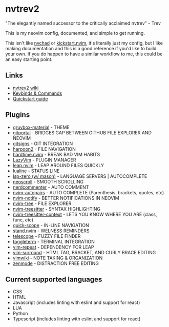 # nvtrev2
"The elegantly named successor to the critically acclaimed nvtrev" - Trev

This is my neovim config, documented, and simple to get running.

This isn't like [nvchad](https://nvchad.com/) or [kickstart.nvim](https://github.com/nvim-lua/kickstart.nvim), it's literally just my config, but I like making documentation and this is a good reference if you'd like to build your own. If you do happen to have a similar workflow to me, this could be an easy starting point.

## Links
- [nvtrev2 wiki](https://github.com/trevorhauter/nvtrev2/wiki)
- [Keybinds & Commands](https://github.com/trevorhauter/nvtrev2/wiki/Keybinds-%26-Commands)
- [Quickstart guide](https://github.com/trevorhauter/nvtrev2/wiki/Quickstart)


## Plugins
- [gruvbox-material](https://github.com/sainnhe/gruvbox-material) - THEME
- [gitportal](https://github.com/trevorhauter/gitportal.nvim) - BRIDGES GAP BETWEEN GITHUB FILE EXPLORER AND NEOVIM 
- [gitsigns](https://github.com/lewis6991/gitsigns.nvim) - GIT INTEGRATION
- [harpoon2](https://github.com/ThePrimeagen/harpoon/tree/harpoon2) - FILE NAVIGATION
- [hardtime.nvim](https://github.com/m4xshen/hardtime.nvim) - BREAK BAD VIM HABITS
- [LazyVim](https://github.com/LazyVim/LazyVim) - PLUGIN MANAGER
- [leap.nvim](https://github.com/ggandor/leap.nvim) - LEAP AROUND FILES QUICKLY
- [lualine](https://github.com/nvim-lualine/lualine.nvim) - STATUS LINE
- [lsp-zero (w/ mason)](https://github.com/VonHeikemen/lsp-zero.nvim) - LANGUAGE SERVERS | AUTOCOMPLETE
- [neoscroll](https://github.com/karb94/neoscroll.nvim) - SMOOTH SCROLLING
- [nerdcommenter](https://github.com/preservim/nerdcommenter) - AUTO COMMENT
- [nvim-autopairs](https://github.com/windwp/nvim-autopairs) - AUTO COMPLETE (Parenthesis, brackets, quotes, etc)
- [nvim-notify](https://github.com/rcarriga/nvim-notify) - BETTER NOTIFICATIONS IN NEOVIM
- [nvim-tree](https://github.com/nvim-tree/nvim-tree.lua) - FILE EXPLORER
- [nvim-treesitter](https://github.com/nvim-treesitter/nvim-treesitter) - SYNTAX HIGHLIGHTING
- [nvim-treesitter-context](nvim-treesitter/nvim-treesitter-context) - LETS YOU KNOW WHERE YOU ARE (class, func, etc)
- [quick-scope](https://github.com/unblevable/quick-scope) - IN-LINE NAVIGATION
- [stand.nvim](https://github.com/mvllow/stand.nvim) - WELNESS REMINDERS
- [telescope](https://github.com/nvim-telescope/telescope.nvim) - FUZZY FILE FINDER
- [toggleterm](https://github.com/akinsho/toggleterm.nvim) - TERMINAL INTEGRATION
- [vim-repeat](https://github.com/tpope/vim-repeat) - DEPENDENCY FOR LEAP
- [vim-surround](https://github.com/tpope/vim-surround) - HTML TAG, BRACKET, AND CURLY BRACE EDITING
- [vimwiki](https://github.com/vimwiki/vimwiki) - NOTE TAKING & ORGANIZATION
- [zenmode](https://github.com/folke/zen-mode.nvim) - DISTRACTION FREE EDITING


## Current supported languages
- CSS
- HTML
- Javascript (includes linting with eslint and support for react)
- LUA
- Python
- Typescript (includes linting with eslint and support for react)
